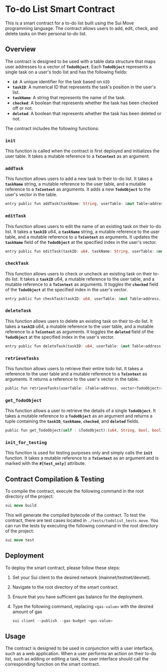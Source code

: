 # **To-do List Smart Contract**


This is a smart contract for a to-do list built using the Sui Move programming language. The contract allows users to add, edit, check, and delete tasks on their personal to-do list.

## **Overview**

The contract is designed to be used with a table data structure that maps user addresses to a vector of **`TodoObject`**. Each **`TodoObject`** represents a single task on a user's todo list and has the following fields:

- **`id`**: A unique identifier for the task based on `UID`
- **`taskID`**: A numerical ID that represents the task's position in the user's list.
- **`taskName`**: A string that represents the name of the task.
- **`checked`**: A boolean that represents whether the task has been checked off or not.
- **`deleted`**: A boolean that represents whether the task has been deleted or not.

The contract includes the following functions:

### **`init`**

This function is called when the contract is first deployed and initializes the user table. It takes a mutable reference to a **`TxContext`** as an argument.

### **`addTask`**

This function allows users to add a new task to their to-do list. It takes a **`taskName`** string, a mutable reference to the user table, and a mutable reference to a **`TxContext`** as arguments. It adds a new **`TodoObject`** to the user's vector in the table.

```rust
entry public fun addTask(taskName: String, userTable: &mut Table<address, vector<TodoObject>>, ctx: &mut TxContext)
```

### **`editTask`**

This function allows users to edit the name of an existing task on their to-do list. It takes a **`taskID`** u64, a **`taskName`** string, a mutable reference to the user table, and a mutable reference to a **`TxContext`** as arguments. It updates the **`taskName`** field of the **`TodoObject`** at the specified index in the user's vector.

```rust
entry public fun editTask(taskID: u64, taskName: String, userTable: &mut Table<address, vector<TodoObject>>, ctx: &mut TxContext)
```

### **`checkTask`**

This function allows users to check or uncheck an existing task on their to-do list. It takes a **`taskID`** u64, a mutable reference to the user table, and a mutable reference to a **`TxContext`** as arguments. It toggles the **`checked`** field of the **`TodoObject`** at the specified index in the user's vector.

```rust
entry public fun checkTask(taskID: u64, userTable: &mut Table<address, vector<TodoObject>>, ctx: &mut TxContext)
```

### **`deleteTask`**

This function allows users to delete an existing task on their to-do list. It takes a **`taskID`** u64, a mutable reference to the user table, and a mutable reference to a **`TxContext`** as arguments. It toggles the **`deleted`** field of the **`TodoObject`** at the specified index in the user's vector.

```rust
entry public fun deleteTask(taskID: u64, userTable: &mut Table<address, vector<TodoObject>>, ctx: &mut TxContext)
```

### **`retrieveTasks`**

This function allows users to retrieve their entire todo list. It takes a reference to the user table and a mutable reference to a **`TxContext`** as arguments. It returns a reference to the user's vector in the table.

```rust
public fun retrieveTasks(userTable: &Table<address, vector<TodoObject>>, ctx: &mut TxContext): &vector<TodoObject>
```

### **`get_TodoObject`**

This function allows a user to retrieve the details of a single **`TodoObject`**. It takes a mutable reference to a **`TodoObject`** as an argument and returns a tuple containing the **`taskID`**, **`taskName`**, **`checked`**, and **`deleted`** fields.

```rust
public fun get_TodoObject(self : &TodoObject):(u64, String, bool, bool)
```

### **`init_for_testing`**

This function is used for testing purposes only and simply calls the **`init`** function. It takes a mutable reference to a **`TxContext`** as an argument and is marked with the **`#[test_only]`** attribute.


## **Contract Compilation & Testing**

To compile the contract, execute the following command in the root directory of the project:

```rust
sui move build
```

This will generate the compiled bytecode of the contract. To test the contract, there are test cases located in `./tests/todolist_tests.move`. You can run the tests by executing the following command in the root directory of the project:

```rust
sui move test
```

## **Deployment**

To deploy the smart contract, please follow these steps:

1. Set your Sui client to the desired network (mainnet/testnet/devnet).
2. Navigate to the root directory of the smart contract.
3. Ensure that you have sufficient gas balance for the deployment.
4. Type the following command, replacing `<gas-value>` with the desired amount of gas

    ```rust
    sui client --publish --gas-budget <gas-value>
    ```

## **Usage**

The contract is designed to be used in conjunction with a user interface, such as a web application. When a user performs an action on their to-do list, such as adding or editing a task, the user interface should call the corresponding function on the smart contract.
